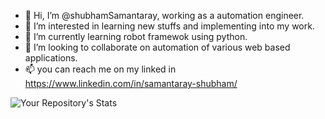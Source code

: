 - 👋 Hi, I’m @shubhamSamantaray, working as a automation engineer. 
- 👀 I’m interested in learning new stuffs and implementing into my work.
- 🌱 I’m currently learning robot framewok using python.
- 💞️ I’m looking to collaborate on automation of various web based applications.
- 📫 you can reach me on my linked in https://www.linkedin.com/in/samantaray-shubham/

![Your Repository's Stats](https://github-readme-stats.vercel.app/api?username=Your_GitHub_Username&show_icons=true)
<!---
shubhamSamantaray/shubhamSamantaray is a ✨ special ✨ repository because its `README.md` (this file) appears on your GitHub profile.
You can click the Preview link to take a look at your changes.
--->
